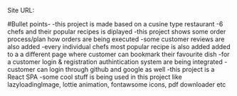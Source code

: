 
Site URL: 

#Bullet points-
-this project is made based on a cusine type restaurant
-6 chefs and their popular recipes is diplayed
-this project shows some order process/plan how orders are being executed
-some customer reviews are also added 
-every individual chefs most popular recipe is also added added to a
 a different page where customer can bookmark their favourite dish
-for a customer login & registration authintication system are being integrated
-customer can login through github and google as well
-this project is a React SPA
-some cool stuff is being used in this project like lazyloadingImage, lottie animation,
 fontawsome icons, pdf downloader etc
